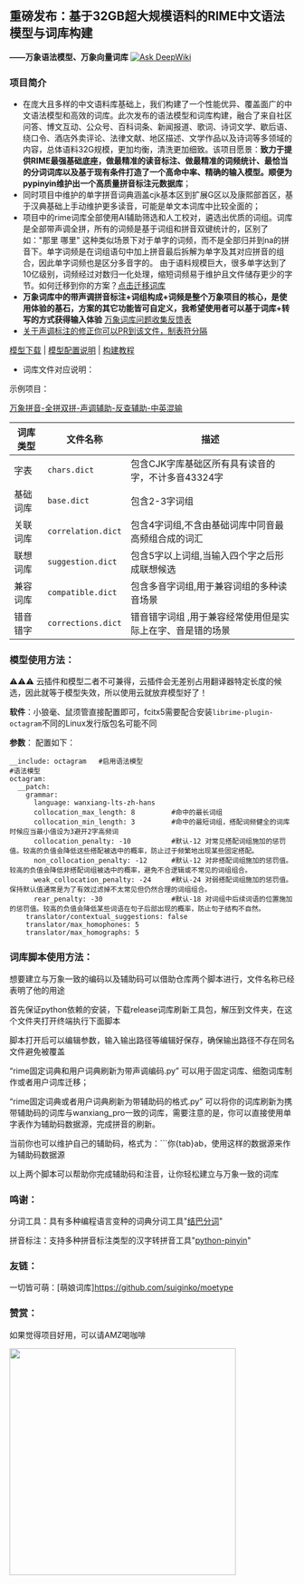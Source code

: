 ## 重磅发布：基于32GB超大规模语料的RIME中文语法模型与词库构建
**——万象语法模型、万象向量词库**      [![Ask DeepWiki](https://deepwiki.com/badge.svg)](https://deepwiki.com/amzxyz/RIME-LMDG)

### 项目简介
- 在庞大且多样的中文语料库基础上，我们构建了一个性能优异、覆盖面广的中文语法模型和高效的词库。此次发布的语法模型和词库构建，融合了来自社区问答、博文互动、公众号、百科词条、新闻报道、歌词、诗词文学、歇后语、绕口令、酒店外卖评论、法律文献、地区描述、文学作品以及诗词等多领域的内容，总体语料32G规模，更加均衡，清洗更加细致。该项目愿景：**致力于提供RIME最强基础底座，做最精准的读音标注、做最精准的词频统计、最恰当的分词词库以及基于现有条件打造了一个高命中率、精确的输入模型。顺便为pypinyin维护出一个高质量拼音标注元数据库**；
- 同时项目中维护的单字拼音词典涵盖cjk基本区到扩展G区以及康熙部首区，基于汉典基础上手动维护更多读音，可能是单文本词库中比较全面的；
- 项目中的rime词库全部使用AI辅助筛选和人工校对，遴选出优质的词组。词库是全部带声调全拼，所有的词频是基于词组和拼音双键统计的，区别了如："那里 哪里" 这种类似场景下对于单字的词频，而不是全部归并到na的拼音下。单字词频是在词组语句中加上拼音最后拆解为单字及其对应拼音的组合，因此单字词频也是区分多音字的。 由于语料规模巨大，很多单字达到了10亿级别，词频经过对数归一化处理，缩短词频易于维护且文件储存更少的字节。如何迁移到你的方案？[点击迁移词库](https://github.com/amzxyz/RIME-LMDG/wiki/%E5%B0%86%E4%B8%87%E8%B1%A1%E8%AF%8D%E5%BA%93%E8%BF%81%E7%A7%BB%E5%88%B0%E4%BD%A0%E7%9A%84%E9%A1%B9%E7%9B%AE)
- **万象词库中的带声调拼音标注+词组构成+词频是整个万象项目的核心，是使用体验的基石，方案的其它功能皆可自定义，我希望使用者可以基于词库+转写的方式获得输入体验** [万象词库问题收集反馈表](https://docs.qq.com/smartsheet/DWHZsdnZZaGh5bWJI?viewId=vUQPXH&tab=BB08J2)
- [关于声调标注的修正你可以PR到该文件，制表符分隔](https://github.com/amzxyz/RIME-LMDG/blob/main/pinyin_data/%E8%AF%8D%E7%BB%84.dict.yaml)

[模型下载](https://github.com/amzxyz/RIME-LMDG/releases)    |    [模型配置说明](https://github.com/amzxyz/RIME-LMDG/wiki/%E8%AF%AD%E8%A8%80%E6%A8%A1%E5%9E%8B%E5%8F%82%E6%95%B0%E9%85%8D%E7%BD%AE%E8%AF%B4%E6%98%8E)    |    [构建教程](https://github.com/amzxyz/rime-build-grammar-word-frequency/wiki/%E4%BD%BF%E7%94%A8%E6%95%99%E7%A8%8B%EF%BC%9ARime-%E8%BE%93%E5%85%A5%E6%B3%95%E8%AF%AD%E8%A8%80%E6%A8%A1%E5%9E%8B%E6%9E%84%E5%BB%BA%E5%85%A8%E6%B5%81%E7%A8%8B)  

- 词库文件对应说明：

 示例项目：

 [万象拼音-全拼双拼-声调辅助-反查辅助-中英混输](https://github.com/amzxyz/rime_wanxiang)   

| 词库类型 | 文件名称     | 描述                   |
|----------|--------------|------------------------|
| 字表  | `chars.dict`  | 包含CJK字库基础区所有具有读音的字，不计多音43324字|
| 基础词库   | `base.dict`  | 包含2-3字词组|
| 关联词库 | `correlation.dict` | 包含4字词组,不含由基础词库中同音最高频组合成的词汇|
| 联想词库 | `suggestion.dict` | 包含5字以上词组,当输入四个字之后形成联想候选|
| 兼容词库 | `compatible.dict` | 包含多音字词组,用于兼容词组的多种读音场景|
| 错音错字 | `corrections.dict` | 错音错字词组 ,用于兼容经常使用但是实际上在字、音是错的场景|


### 模型使用方法：
⚠️⚠️⚠️ 云插件和模型二者不可兼得，云插件会无差别占用翻译器特定长度的候选，因此就等于模型失效，所以使用云就放弃模型好了！

**软件**：小狼毫、鼠须管直接配置即可，fcitx5需要配合安装```librime-plugin-octagram```不同的Linux发行版包名可能不同

**参数**：
配置如下：

```
__include: octagram   #启用语法模型
#语法模型
octagram:
  __patch:
    grammar:
      language: wanxiang-lts-zh-hans
      collocation_max_length: 8         #命中的最长词组
      collocation_min_length: 3         #命中的最短词组，搭配词频健全的词库时候应当最小值设为3避开2字高频词
      collocation_penalty: -10          #默认-12 对常见搭配词组施加的惩罚值。较高的负值会降低这些搭配被选中的概率，防止过于频繁地出现某些固定搭配。
      non_collocation_penalty: -12      #默认-12 对非搭配词组施加的惩罚值。较高的负值会降低非搭配词组被选中的概率，避免不合逻辑或不常见的词组组合。
      weak_collocation_penalty: -24     #默认-24 对弱搭配词组施加的惩罚值。保持默认值通常是为了有效过滤掉不太常见但仍然合理的词组组合。
      rear_penalty: -30                 #默认-18 对词组中后续词语的位置施加的惩罚值。较高的负值会降低某些词语在句子后部出现的概率，防止句子结构不自然。
    translator/contextual_suggestions: false
    translator/max_homophones: 5
    translator/max_homographs: 5
```

### 词库脚本使用方法：

想要建立与万象一致的编码以及辅助码可以借助仓库两个脚本进行，文件名称已经表明了他的用途

首先保证python依赖的安装，下载release词库刷新工具包，解压到文件夹，在这个文件夹打开终端执行下面脚本

脚本打开后可以编辑参数，输入输出路径等编辑好保存，确保输出路径不存在同名文件避免被覆盖

“rime固定词典和用户词典刷新为带声调编码.py” 可以用于固定词库、细胞词库制作或者用户词库迁移；

“rime固定词典或者用户词典刷新为带辅助码的格式.py” 可以将你的词库刷新为携带辅助码的词库与wanxiang_pro一致的词库，需要注意的是，你可以直接使用单字表作为辅助码数据源，完成拼音的刷新。

当前你也可以维护自己的辅助码，格式为：```你{tab}ab，使用这样的数据源来作为辅助码数据源

以上两个脚本可以帮助你完成辅助码和注音，让你轻松建立与万象一致的词库

### 鸣谢：
分词工具：具有多种编程语言变种的词典分词工具"[结巴分词](https://github.com/fxsjy/jieba)"

拼音标注：支持多种拼音标注类型的汉字转拼音工具"[python-pinyin](https://github.com/mozillazg/python-pinyin)"

### 友链：

一切皆可萌：[萌娘词库]https://github.com/suiginko/moetype

### 赞赏：
如果觉得项目好用，可以请AMZ喝咖啡

   <img src="https://github.com/amzxyz/rime_wanxiang/blob/wanxiang/custom/%E8%B5%9E%E8%B5%8F.jpg" width="400">   

